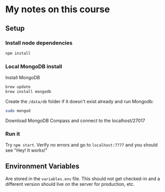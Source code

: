# My notes on this course

## Setup

### Install node dependencies

```bash
npm install
```

### Local MongoDB install

Install MongoDB

```bash
brew update
brew install mongodb
```

Create the `/data/db` folder if it doesn't exist already and run Mongodb:

```bash
sudo mongod
```

Download MongoDB Compass and connect to the localhost/27017

### Run it

Try `npm start`. Verify no errors and go to `localhost:7777` and you should see "Hey! It works!"

## Environment Variables

Are stored in the `variables.env` file. This should not get checked-in and a different version should live on the server for production, etc.
